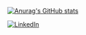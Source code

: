 

[![Anurag's GitHub stats](https://github-readme-stats.vercel.app/api?username=NikolaMrkic&show_icons=true&theme=tokyonight&count_private=true)](https://github.com/anuraghazra/github-readme-stats)

<a href="https://www.linkedin.com/in/nikola-mrkic-400557153/">![LinkedIn](https://img.shields.io/badge/linkedin-%230077B5.svg?style=for-the-badge&logo=linkedin&logoColor=white)</a>
